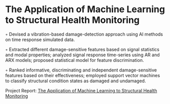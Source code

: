 # The Application of Machine Learning to Structural Health Monitoring

◦ Devised a vibration-based damage-detection approach using AI methods on time response simulated data.

◦ Extracted different damage-sensitive features based on signal statistics and modal properties; analyzed signal response time-series using AR and ARX models; proposed statistical model for feature discrimination.

◦ Ranked informative, discriminating and independent damage-sensitive features based on their effectiveness; employed support vector machines to classify structural condition states as damaged and undamaged.

Project Report: [The Application of Machine Learning to Structural Health Monitoring](https://github.com/sarthaks20/The-Application-of-Machine-Learning-to-Structural-Health-Monitoring/blob/e244ea80d037487b3a19199c9d76600940c0c26a/Project%20Report%20-%20The%20Application%20of%20Machine%20Learning%20to%20Structural%20Health%20Monitoring.pdf)
